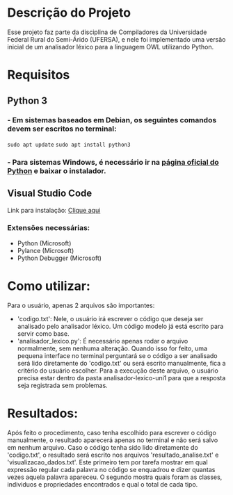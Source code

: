 # Descrição do Projeto
Esse projeto faz parte da disciplina de Compiladores da Universidade Federal Rural do Semi-Árido (UFERSA), e nele foi implementado uma versão inicial de um analisador léxico para a linguagem OWL utilizando Python.

# Requisitos
## Python 3
### - Em sistemas baseados em Debian, os seguintes comandos devem ser escritos no terminal:
`sudo apt update`
`sudo apt install python3`

### - Para sistemas Windows, é necessário ir na [página oficial do Python](python.org) e baixar o instalador.

## Visual Studio Code
Link para instalação: [Clique aqui](https://code.visualstudio.com/)
### Extensões necessárias:
- Python (Microsoft)
- Pylance (Microsoft)
- Python Debugger (Microsoft)

# Como utilizar:
Para o usuário, apenas 2 arquivos são importantes:

- 'codigo.txt': Nele, o usuário irá escrever o código que deseja ser analisado pelo analisador léxico. Um código modelo já está escrito para servir como base.
- 'analisador_lexico.py': É necessário apenas rodar o arquivo normalmente, sem nenhuma alteração. Quando isso for feito, uma pequena interface no terminal perguntará se o código a ser analisado será lido diretamente do 'codigo.txt' ou será escrito manualmente, fica a critério do usuário escolher. Para a execução deste arquivo, o usuário precisa estar dentro da pasta analisador-lexico-uni1 para que a resposta seja registrada sem problemas.


# Resultados:
Após feito o procedimento, caso tenha escolhido para escrever o código manualmente, o resultado aparecerá apenas no terminal e não será salvo em nenhum arquivo. Caso o código tenha sido lido diretamente do 'codigo.txt', o resultado será escrito nos arquivos 'resultado_analise.txt' e 'visualizacao_dados.txt'. Este primeiro tem por tarefa mostrar em qual expressão regular cada palavra no código se enquadrou e dizer quantas vezes aquela palavra apareceu. O segundo mostra quais foram as classes, individuos e propriedades encontrados e qual o total de cada tipo.
